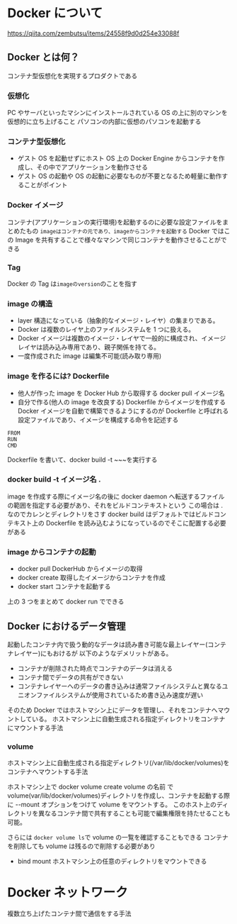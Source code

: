 # Docker について

https://qiita.com/zembutsu/items/24558f9d0d254e33088f

## Docker とは何？

コンテナ型仮想化を実現するプロダクトである

### 仮想化

PC やサーバといったマシンにインストールされている OS の上に別のマシンを仮想的に立ち上げること
パソコンの内部に仮想のパソコンを起動する

### コンテナ型仮想化

- ゲスト OS を起動せずにホスト OS 上の Docker Engine からコンテナを作成し、その中でアプリケーションを動作させる
- ゲスト OS の起動や OS の起動に必要なものが不要となるため軽量に動作することがポイント

### Docker イメージ

コンテナ(アプリケーションの実行環境)を起動するのに必要な設定ファイルをまとめたもの
`imageはコンテナの元であり、imageからコンテナを起動する`
Docker ではこの Image を共有することで様々なマシンで同じコンテナを動作させることができる

### Tag

Docker の Tag は`imageのversion`のことを指す

### image の構造

- layer 構造になっている（抽象的なイメージ・レイヤ）の集まりである。
- Docker は複数のレイヤ上のファイルシステムを 1 つに扱える。
- Docker イメージは複数のイメージ・レイヤで一般的に構成され、イメージレイヤは読み込み専用であり、親子関係を持てる。
- 一度作成された image は編集不可能(読み取り専用)

### image を作るには? Dockerfile

- 他人が作った image を Docker Hub から取得する
  docker pull イメージ名
- 自分で作る(他人の image を改良する)
  Dockerfile からイメージを作成する
  Docker イメージを自動で構築できるようにするのが Dockerfile と呼ばれる設定ファイルであり、イメージを構成する命令を記述する

```
FROM
RUN
CMD
```

Dockerfile を書いて、docker build -t ~~~を実行する

### docker build -t イメージ名 .

image を作成する際にイメージ名の後に docker daemon へ転送するファイルの範囲を指定する必要があり、それをビルドコンテキストという
この場合は . なのでカレンとディレクトリをさす
docker build はデフォルトではビルドコンテキスト上の Dockerfile を読み込むようになっているのでそこに配置する必要がある

### image からコンテナの起動

- docker pull
  DockerHub からイメージの取得
- docker create
  取得したイメージからコンテナを作成
- docker start
  コンテナを起動する

上の 3 つをまとめて docker run でできる

## Docker におけるデータ管理

起動したコンテナ内で扱う動的なデータは読み書き可能な最上レイヤー(コンテナレイヤー)にもおけるが
以下のようなデメリットがある。

- コンテナが削除された時点でコンテナのデータは消える
- コンテナ間でデータの共有ができない
- コンテナレイヤーへのデータの書き込みは通常ファイルシステムと異なるユニオンファイルシステムが使用されているため書き込み速度が遅い

そのため Docker ではホストマシン上にデータを管理し、それをコンテナへマウントしている。
ホストマシン上に自動生成される指定ディレクトリをコンテナにマウントする手法

### volume

ホストマシン上に自動生成される指定ディレクトリ(/var/lib/docker/volumes)をコンテナへマウントする手法

ホストマシン上で
docker volume create volume の名前
で volume(var/lib/docker/volumes)ディレクトリを作成し、コンテナを起動する際に
--mount オプションをつけて volume をマウントする。
このホスト上のディレクトリを異なるコンテナ間で共有することも可能で編集権限を持たせることも可能。

さらには
`docker volume ls`で volume の一覧を確認することもできる
コンテナを削除しても volume は残るので削除する必要があり

- bind mount
  ホストマシン上の任意のディレクトリをマウントできる

# Docker ネットワーク

複数立ち上げたコンテナ間で通信をする手法
